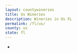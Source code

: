 ```yaml
---
layout: countywineries
title: Us Wineries
description: Wineries in Us FL
permalink: /fl/us/
county: us
state: fl
---
```

-
